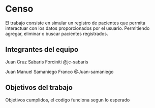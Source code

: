 # Censo

El trabajo consiste en simular un registro de pacientes que permita interactuar con los datos proporcionados por el usuario. Permitiendo agregar, eliminar o buscar pacientes registrados.

## Integrantes del equipo

Juan Cruz Sabaris Forciniti @jc-sabaris

Juan Manuel Samaniego Franco @Juan-samaniego

## Objetivos del trabajo

Objetivos cumplidos, el codigo funciona segun lo esperado
